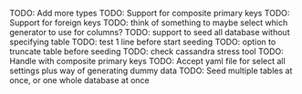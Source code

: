 TODO: Add more types
TODO: Support for composite primary keys
TODO: Support for foreign keys
TODO: think of something to maybe select which generator to use for columns?
TODO: support to seed all database without specifying table
TODO: test 1 line before start seeding
TODO: option to truncate table before seeding
TODO: check cassandra stress tool
TODO: Handle with composite primary keys
TODO: Accept yaml file for select all settings plus way of generating dummy data
TODO: Seed multiple tables at once, or one whole database at once